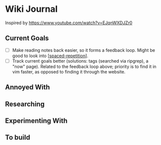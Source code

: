 Wiki Journal
===

Inspired by https://www.youtube.com/watch?v=EJqnWXDJZr0

Current Goals
---

- [ ] Make reading notes back easier, so it forms a feedback loop. Might be good
    to look into [[spaced-repetition]]. 
- [ ] Track current goals better (solutions: tags (searched via ripgrep), a
    "now" page). Related to the feedback loop above; priority is to find it in
    vim faster, as opposed to finding it through the website.

Annoyed With
---

Researching
---

Experimenting With
---

To build
---

[//begin]: # "Autogenerated link references for markdown compatibility"
[spaced-repetition]: knowledge-management/memory/spaced-repetition/spaced-repetition.md "Spaced Repetition"
[//end]: # "Autogenerated link references"